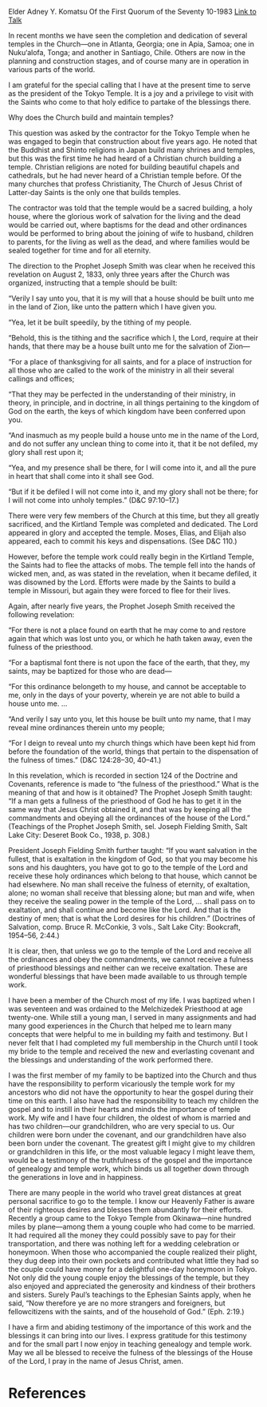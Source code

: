 Elder Adney Y. Komatsu
Of the First Quorum of the Seventy
10-1983
[Link to Talk](https://www.churchofjesuschrist.org/study/general-conference/1983/10/the-house-of-the-lord?lang=eng)

In recent months we have seen the completion and dedication of several temples in the Church—one in Atlanta, Georgia; one in Apia, Samoa; one in Nuku‘alofa, Tonga; and another in Santiago, Chile. Others are now in the planning and construction stages, and of course many are in operation in various parts of the world.

I am grateful for the special calling that I have at the present time to serve as the president of the Tokyo Temple. It is a joy and a privilege to visit with the Saints who come to that holy edifice to partake of the blessings there.

Why does the Church build and maintain temples?

This question was asked by the contractor for the Tokyo Temple when he was engaged to begin that construction about five years ago. He noted that the Buddhist and Shinto religions in Japan build many shrines and temples, but this was the first time he had heard of a Christian church building a temple. Christian religions are noted for building beautiful chapels and cathedrals, but he had never heard of a Christian temple before. Of the many churches that profess Christianity, The Church of Jesus Christ of Latter-day Saints is the only one that builds temples.

The contractor was told that the temple would be a sacred building, a holy house, where the glorious work of salvation for the living and the dead would be carried out, where baptisms for the dead and other ordinances would be performed to bring about the joining of wife to husband, children to parents, for the living as well as the dead, and where families would be sealed together for time and for all eternity.

The direction to the Prophet Joseph Smith was clear when he received this revelation on August 2, 1833, only three years after the Church was organized, instructing that a temple should be built:

“Verily I say unto you, that it is my will that a house should be built unto me in the land of Zion, like unto the pattern which I have given you.

“Yea, let it be built speedily, by the tithing of my people.

“Behold, this is the tithing and the sacrifice which I, the Lord, require at their hands, that there may be a house built unto me for the salvation of Zion—

“For a place of thanksgiving for all saints, and for a place of instruction for all those who are called to the work of the ministry in all their several callings and offices;

“That they may be perfected in the understanding of their ministry, in theory, in principle, and in doctrine, in all things pertaining to the kingdom of God on the earth, the keys of which kingdom have been conferred upon you.

“And inasmuch as my people build a house unto me in the name of the Lord, and do not suffer any unclean thing to come into it, that it be not defiled, my glory shall rest upon it;

“Yea, and my presence shall be there, for I will come into it, and all the pure in heart that shall come into it shall see God.

“But if it be defiled I will not come into it, and my glory shall not be there; for I will not come into unholy temples.” (D&C 97:10–17.)

There were very few members of the Church at this time, but they all greatly sacrificed, and the Kirtland Temple was completed and dedicated. The Lord appeared in glory and accepted the temple. Moses, Elias, and Elijah also appeared, each to commit his keys and dispensations. (See D&C 110.)

However, before the temple work could really begin in the Kirtland Temple, the Saints had to flee the attacks of mobs. The temple fell into the hands of wicked men, and, as was stated in the revelation, when it became defiled, it was disowned by the Lord. Efforts were made by the Saints to build a temple in Missouri, but again they were forced to flee for their lives.

Again, after nearly five years, the Prophet Joseph Smith received the following revelation:

“For there is not a place found on earth that he may come to and restore again that which was lost unto you, or which he hath taken away, even the fulness of the priesthood.

“For a baptismal font there is not upon the face of the earth, that they, my saints, may be baptized for those who are dead—

“For this ordinance belongeth to my house, and cannot be acceptable to me, only in the days of your poverty, wherein ye are not able to build a house unto me. …

“And verily I say unto you, let this house be built unto my name, that I may reveal mine ordinances therein unto my people;

“For I deign to reveal unto my church things which have been kept hid from before the foundation of the world, things that pertain to the dispensation of the fulness of times.” (D&C 124:28–30, 40–41.)

In this revelation, which is recorded in section 124 of the Doctrine and Covenants, reference is made to “the fulness of the priesthood.” What is the meaning of that and how is it obtained? The Prophet Joseph Smith taught: “If a man gets a fullness of the priesthood of God he has to get it in the same way that Jesus Christ obtained it, and that was by keeping all the commandments and obeying all the ordinances of the house of the Lord.” (Teachings of the Prophet Joseph Smith, sel. Joseph Fielding Smith, Salt Lake City: Deseret Book Co., 1938, p. 308.)

President Joseph Fielding Smith further taught: “If you want salvation in the fullest, that is exaltation in the kingdom of God, so that you may become his sons and his daughters, you have got to go to the temple of the Lord and receive these holy ordinances which belong to that house, which cannot be had elsewhere. No man shall receive the fulness of eternity, of exaltation, alone; no woman shall receive that blessing alone; but man and wife, when they receive the sealing power in the temple of the Lord, … shall pass on to exaltation, and shall continue and become like the Lord. And that is the destiny of men; that is what the Lord desires for his children.” (Doctrines of Salvation, comp. Bruce R. McConkie, 3 vols., Salt Lake City: Bookcraft, 1954–56, 2:44.)

It is clear, then, that unless we go to the temple of the Lord and receive all the ordinances and obey the commandments, we cannot receive a fulness of priesthood blessings and neither can we receive exaltation. These are wonderful blessings that have been made available to us through temple work.

I have been a member of the Church most of my life. I was baptized when I was seventeen and was ordained to the Melchizedek Priesthood at age twenty-one. While still a young man, I served in many assignments and had many good experiences in the Church that helped me to learn many concepts that were helpful to me in building my faith and testimony. But I never felt that I had completed my full membership in the Church until I took my bride to the temple and received the new and everlasting covenant and the blessings and understanding of the work performed there.

I was the first member of my family to be baptized into the Church and thus have the responsibility to perform vicariously the temple work for my ancestors who did not have the opportunity to hear the gospel during their time on this earth. I also have had the responsibility to teach my children the gospel and to instill in their hearts and minds the importance of temple work. My wife and I have four children, the oldest of whom is married and has two children—our grandchildren, who are very special to us. Our children were born under the covenant, and our grandchildren have also been born under the covenant. The greatest gift I might give to my children or grandchildren in this life, or the most valuable legacy I might leave them, would be a testimony of the truthfulness of the gospel and the importance of genealogy and temple work, which binds us all together down through the generations in love and in happiness.

There are many people in the world who travel great distances at great personal sacrifice to go to the temple. I know our Heavenly Father is aware of their righteous desires and blesses them abundantly for their efforts. Recently a group came to the Tokyo Temple from Okinawa—nine hundred miles by plane—among them a young couple who had come to be married. It had required all the money they could possibly save to pay for their transportation, and there was nothing left for a wedding celebration or honeymoon. When those who accompanied the couple realized their plight, they dug deep into their own pockets and contributed what little they had so the couple could have money for a delightful one-day honeymoon in Tokyo. Not only did the young couple enjoy the blessings of the temple, but they also enjoyed and appreciated the generosity and kindness of their brothers and sisters. Surely Paul’s teachings to the Ephesian Saints apply, when he said, “Now therefore ye are no more strangers and foreigners, but fellowcitizens with the saints, and of the household of God.” (Eph. 2:19.)

I have a firm and abiding testimony of the importance of this work and the blessings it can bring into our lives. I express gratitude for this testimony and for the small part I now enjoy in teaching genealogy and temple work. May we all be blessed to receive the fulness of the blessings of the House of the Lord, I pray in the name of Jesus Christ, amen.

# References
